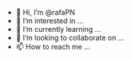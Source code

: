 - 👋 Hi, I’m @rafaPN
- 👀 I’m interested in ...
- 🌱 I’m currently learning ...
- 💞️ I’m looking to collaborate on ...
- 📫 How to reach me ...

<!---
rafaPN/rafaPN is a ✨ special ✨ repository because its `README.md` (this file) appears on your GitHub profile.
You can click the Preview link to take a look at your changes.
--->
